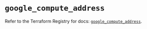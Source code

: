 # `google_compute_address`

Refer to the Terraform Registry for docs: [`google_compute_address`](https://registry.terraform.io/providers/hashicorp/google/4.85.0/docs/resources/compute_address).
